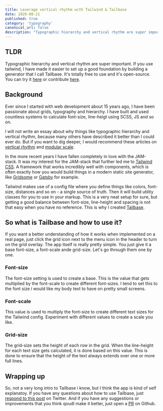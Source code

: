 ```yaml
---
title: Leverage vertical rhythm with Tailwind & Tailbase
date: 2020-08-21
published: true
category: 'typography'
canonical_url: false
description: "Typographic hierarchy and vertical rhythm are super important. If you use tailwind, I have made it easier to set up a good foundation by building a generator that I call Tailbase. It's totally free to use and it's open-source."
---
```


## TLDR

Typographic hierarchy and vertical rhythm are super important. If you use tailwind, I have made it easier to set up a good foundation by building a generator that I call Tailbase. It's totally free to use and it's open-source. You can try it [here](https://tailbase.samuelhorn.com) or contribute [here](https://github.com/samuelhorn/tailbase).

## Background

Ever since I started with web development about 15 years ago, I have been passionate about grids, typography and hierarchy. I have built and used countless systems to calculate font-size, line-heigt using SCSS, JS and so on. 

I will not write an essay about why things like typographic hierarchy and vertical rhythm, because many others have described it better than I could ever do. But if you want to dig deeper, I would recommend these articles on [vertical rhythm](https://zellwk.com/blog/why-vertical-rhythms/) and [modular scale](https://blog.prototypr.io/defining-a-modular-type-scale-for-web-ui-51acd5df31aa).

In the more recent years I have fallen completely in love with the JAM-stack. It was my interest for the JAM-stack that further led me to [Tailwind CSS](https://tailwindcss.com/). A framework that works incredibly well with components, which is often exactly how you would build things in a modern static site generator, like [Gridsome](https://gridsome.org/) or [Gatsby](https://www.gatsbyjs.com/) for example.

Tailwind makes use of a config file where you define things like colors, font-size, distances and so on - a single source of truth. Then it will build utility classes for you to use in your markup. This is a very neat setup for sure, but getting a good balance between font-size, line-height and spacing is not that easy when you have no reference. This is why I created [Tailbase](https://tailbase.samuelhorn.com).

## So what is Tailbase and how to use it?

If you want a better understanding of how it works when implemented on a real page, just click the grid icon next to the menu icon in the header to turn on the grid overlay. The app itself is really pretty simple. You just give it a base font-size, a font-scale ande grid-size. Let's go through them one by one.

### Font-size

The font-size setting is used to create a base. This is the value that gets multiplied by the font-scale to create different font-sizes. I tend to set this to the font size i would like my body text to have on pretty small screens.

### Font-scale

This value is used to multiply the font-size to create different text sizes for the Tailwind config. Experiment with different values to create a scale you like.

### Grid-size

The grid-size sets the height of each row in the grid. When the line-height for each text size gets calculated, it is done based on this value. This is done to ensure that the height of the text always extends over one or more full lines.

## Wrapping up

So, not a very long intro to Tailbase i know, but I think the app is kind of self explanatoy. If you have any questions about how to use Tailbase, just [respond to this post](https://twitter.com/intent/tweet?via=pixelcrook&text=Leverage%20vertical%20rhythm%20with%20Tailwind%20%26%20Tailbase&url=https://samuelhorn.com/leverage-vertical-rhythm-with-tailwind-and-tailbase/) on Twitter. And if you have any suggestions or improvements that you think qoudl make it better, just open a [PR](https://github.com/samuelhorn/tailbase/pulls) on Github.

